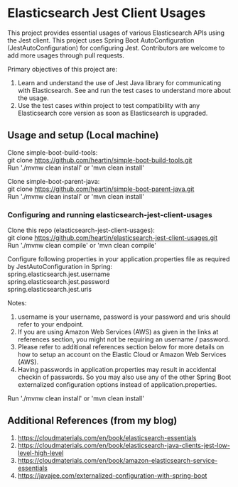 # Elasticsearch Jest Client Usages

This project provides essential usages of various Elasticsearch APIs using the Jest client. 
This project uses Spring Boot AutoConfiguration (JestAutoConfiguration) for configuring Jest.
Contributors are welcome to add more usages through pull requests. 

Primary objectives of this project are:
1. Learn and understand the use of Jest Java library for communicating with Elasticsearch. See and run the test cases to understand more about the usage.
1. Use the test cases within project to test compatibility with any Elasticsearch core version as soon as Elasticsearch is upgraded.


## Usage and setup (Local machine)

Clone simple-boot-build-tools: <br>
git clone https://github.com/heartin/simple-boot-build-tools.git <br>
Run './mvnw clean install' or 'mvn clean install'

Clone simple-boot-parent-java: <br>
git clone https://github.com/heartin/simple-boot-parent-java.git <br>
Run './mvnw clean install' or 'mvn clean install'

### Configuring and running elasticsearch-jest-client-usages

Clone this repo (elasticsearch-jest-client-usages): <br>
git clone https://github.com/heartin/elasticsearch-jest-client-usages.git <br>
Run './mvnw clean compile' or 'mvn clean compile'

Configure following properties in your application.properties file as required by JestAutoConfiguration in Spring: <br>
spring.elasticsearch.jest.username <br>
spring.elasticsearch.jest.password <br>
spring.elasticsearch.jest.uris <br>

Notes: 
1. username is your username, password is your password and uris should refer to your endpoint. 
1. If you are using Amazon Web Services (AWS) as given in the links at references section, you might not be requiring an username / password. 
1. Please refer to additional references section below for more details on how to setup an account on the Elastic Cloud or Amazon Web Services (AWS).
1. Having passwords in application.properties may result in accidental checkin of passwords. So you may also use any of the other Spring Boot externalized configuration options instead of application.properties. 

Run './mvnw clean install' or 'mvn clean install'


## Additional References (from  my blog)
1. https://cloudmaterials.com/en/book/elasticsearch-essentials
1. https://cloudmaterials.com/en/book/elasticsearch-java-clients-jest-low-level-high-level
1. https://cloudmaterials.com/en/book/amazon-elasticsearch-service-essentials
1. https://javajee.com/externalized-configuration-with-spring-boot